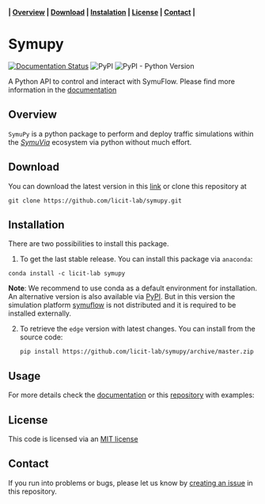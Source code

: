 **| [Overview](#overview) | [Download](#download) | [Instalation](#installation) | [License](#license) | [Contact](#contact) |**

# Symupy

[![Documentation Status](https://readthedocs.org/projects/symupy/badge/?version=stable)](https://symupy.readthedocs.io/en/stable/?badge=stable) ![PyPI](https://img.shields.io/pypi/v/symupy) ![PyPI - Python Version](https://img.shields.io/pypi/pyversions/symupy)

A Python API to control and interact with SymuFlow. Please find more information in the [documentation](https://symupy.readthedocs.io/en/stable/)

## Overview

`SymuPy` is a python package to perform and deploy traffic simulations within the [*SymuVia*](http://github.com/licit-lab/symuvia) ecosystem via python without much effort.

## Download

You can download the latest version in this [link](https://github.com/licit-lab/symupy/archive/master.zip) or clone this repository at

```
git clone https://github.com/licit-lab/symupy.git
```

## Installation

There are two possibilities to install this package.

1. To get the last stable release. You can install this package via `anaconda`:

  ```
  conda install -c licit-lab symupy
  ```

  **Note**: We recommend to use conda as a default environment for installation. An alternative version is also available via [PyPI](https://pypi.org/project/symupy/). But in this version the simulation platform [symuflow](https://github.com/licit-lab/symuflow) is not distributed and it is required to be installed externally.

2. To retrieve the `edge` version with latest changes. You can install from the source code:

   ```
   pip install https://github.com/licit-lab/symupy/archive/master.zip
   ```

## Usage

For more details check the [documentation](https://symupy.readthedocs.io/en/stable/) or this [repository](https://github.com/licit-lab/symupy-examples) with examples:

## License

This code is licensed via an [MIT license](LICENSE.md)

## Contact

If you run into problems or bugs, please let us know by [creating an issue](https://github.com/licit-lab/symupy/issues/new/choose) in this repository.
